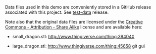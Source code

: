 
Data files used in this demo are conveniently stored in a GitHub release
associated with this project. See [test-data](../releases/tag/test-data) release.


Note also that the original data files are licensed under the
[Creative Commons - Attribution - Share Alike](https://creativecommons.org/licenses/by-sa/3.0/)
license and are available here:

* small_dragon.stl: http://www.thingiverse.com/thing:384040

* large_dragon.stl: http://www.thingiverse.com/thing:45658
git gui 